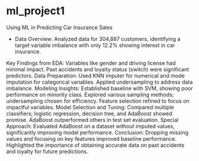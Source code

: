 # ml_project1

Using ML in Predicting Car Insurance Sales

- Data Overview: Analyzed data for 304,887 customers, identifying a target variable imbalance with only 12.2% showing interest in car insurance.

Key Findings from EDA:
Variables like gender and driving license had minimal impact.
Past accidents and loyalty status (switch) were significant predictors.
Data Preparation:
Used KNN imputer for numerical and mode imputation for categorical variables.
Applied undersampling to address data imbalance.
Modeling Insights:
Established baseline with SVM, showing poor performance on minority class.
Explored various sampling methods; undersampling chosen for efficiency.
Feature selection refined to focus on impactful variables.
Model Selection and Tuning:
Compared multiple classifiers; logistic regression, decision tree, and AdaBoost showed promise.
AdaBoost outperformed others in test set evaluation.
Special Approach: Evaluated AdaBoost on a dataset without imputed values, significantly improving model performance.
Conclusion:
Dropping missing values and focusing on key features improved baseline performance.
Highlighted the importance of obtaining accurate data on past accidents and loyalty for future predictions.
